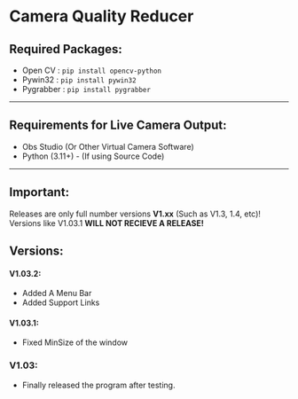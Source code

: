 # Camera Quality Reducer
## Required Packages:
- Open CV :  `pip install opencv-python`
- Pywin32 :  `pip install pywin32`
- Pygrabber : `pip install pygrabber`
---
## Requirements for Live Camera Output:
- Obs Studio (Or Other Virtual Camera Software)
- Python (3.11+) - (If using Source Code)
---
## Important:
Releases are only full number versions **V1.xx** (Such as V1.3, 1.4, etc)!
Versions like V1.03.1 **WILL NOT RECIEVE A RELEASE!**
## Versions:
#### V1.03.2:
- Added A Menu Bar
- Added Support Links
#### V1.03.1:
- Fixed MinSize of the window
### V1.03:
- Finally released the program after testing.
